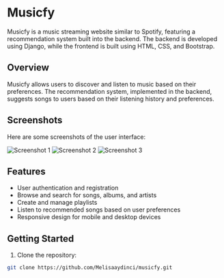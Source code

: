 # Musicfy

Musicfy is a music streaming website similar to Spotify, featuring a recommendation system built into the backend. The backend is developed using Django, while the frontend is built using HTML, CSS, and Bootstrap.

## Overview

Musicfy allows users to discover and listen to music based on their preferences. The recommendation system, implemented in the backend, suggests songs to users based on their listening history and preferences.

## Screenshots

Here are some screenshots of the user interface:

![Screenshot 1](screenshot1.png)
![Screenshot 2](screenshot2.png)
![Screenshot 3](screenshot3.png)

## Features

- User authentication and registration
- Browse and search for songs, albums, and artists
- Create and manage playlists
- Listen to recommended songs based on user preferences
- Responsive design for mobile and desktop devices

## Getting Started

1. Clone the repository:

```bash
git clone https://github.com/Melisaaydinci/musicfy.git
